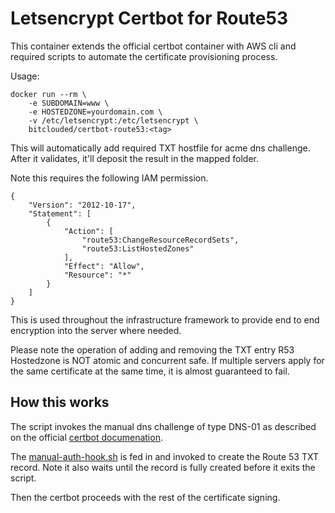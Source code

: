 # Letsencrypt Certbot for Route53

This container extends the official certbot container with AWS cli and required scripts to automate the certificate provisioning process.

Usage:

    docker run --rm \
        -e SUBDOMAIN=www \
        -e HOSTEDZONE=yourdomain.com \
        -v /etc/letsencrypt:/etc/letsencrypt \
        bitclouded/certbot-route53:<tag>

This will automatically add required TXT hostfile for acme dns challenge. After it validates, it'll deposit the result in the mapped folder.

Note this requires the following IAM permission.

    {
        "Version": "2012-10-17",
        "Statement": [
            {
                "Action": [
                    "route53:ChangeResourceRecordSets",
                    "route53:ListHostedZones"
                ],
                "Effect": "Allow",
                "Resource": "*"
            }
        ]
    }

This is used throughout the infrastructure framework to provide end to end encryption into the server where needed.

Please note the operation of adding and removing the TXT entry R53 Hostedzone is NOT atomic and concurrent safe. If multiple servers apply for the same certificate at the same time, it is almost guaranteed to fail.

## How this works

The script invokes the manual dns challenge of type DNS-01 as described on the official [certbot documenation](https://certbot.eff.org/docs/using.html?highlight=dns#manual).

The [manual-auth-hook.sh](./manual-auth-hook.sh) is fed in and invoked to create the Route 53 TXT record. Note it also waits until the record is fully created before it exits the script.

Then the certbot proceeds with the rest of the certificate signing.